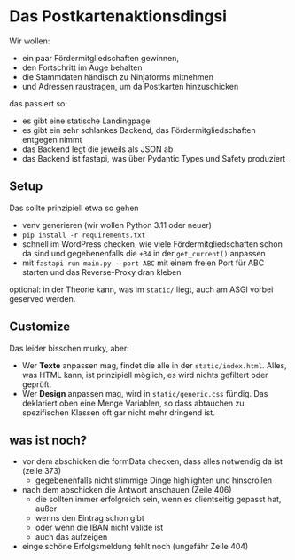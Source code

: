 # Das Postkartenaktionsdingsi

Wir wollen:
- ein paar Fördermitgliedschaften gewinnen,
- den Fortschritt im Auge behalten
- die Stammdaten händisch zu Ninjaforms mitnehmen
- und Adressen raustragen, um da Postkarten hinzuschicken

das passiert so:
- es gibt eine statische Landingpage
- es gibt ein sehr schlankes Backend, das Fördermitgliedschaften entgegen nimmt
- das Backend legt die jeweils als JSON ab
- das Backend ist fastapi, was über Pydantic Types und Safety produziert

## Setup

Das sollte prinzipiell etwa so gehen

- venv generieren (wir wollen Python 3.11 oder neuer)
- `pip install -r requirements.txt`
- schnell im WordPress checken, wie viele Fördermitgliedschaften schon da sind und gegebenenfalls die `+34` in der `get_current()` anpassen
- mit `fastapi run main.py --port ABC` mit einem freien Port für ABC starten und das Reverse-Proxy dran kleben

optional: in der Theorie kann, was im `static/` liegt, auch am ASGI vorbei geserved werden.

## Customize

Das leider bisschen murky, aber:

- Wer **Texte** anpassen mag, findet die alle in der `static/index.html`. Alles, was HTML kann, ist prinzipiell möglich, es wird nichts gefiltert oder geprüft.
- Wer **Design** anpassen mag, wird in `static/generic.css` fündig. Das deklariert oben eine Menge Variablen, so dass abtauchen zu spezifischen Klassen oft gar nicht mehr dringend ist.

## was ist noch?

- vor dem abschicken die formData checken, dass alles notwendig da ist (zeile 373)
  - gegebenenfalls nicht stimmige Dinge highlighten und hinscrollen
- nach dem abschicken die Antwort anschauen (Zeile 406)
  - die sollten immer erfolgreich sein, wenn es clientseitig gepasst hat, außer
  - wenns den Eintrag schon gibt
  - oder wenn die IBAN nicht valide ist
  - auch das aufzeigen
- einge schöne Erfolgsmeldung fehlt noch (ungefähr Zeile 404)
